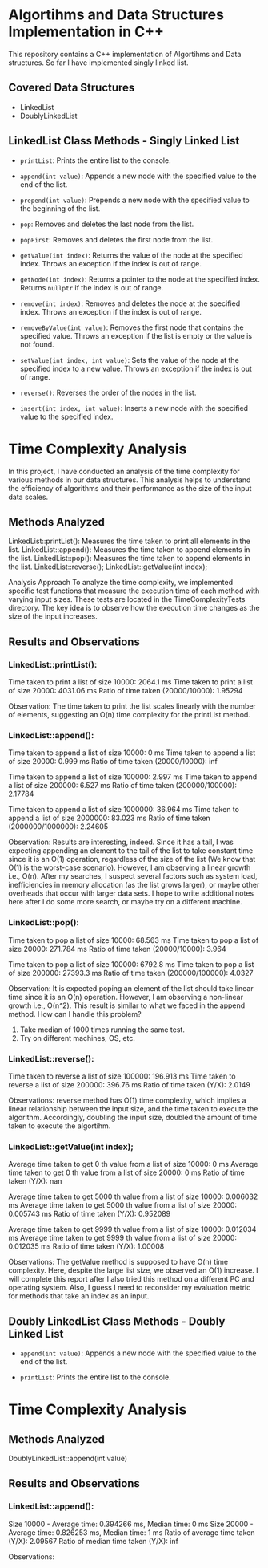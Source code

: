 # Algortihms and Data Structures Implementation in C++

This repository contains a C++ implementation of Algortihms and Data structures. So far I have implemented singly linked list. 

## Covered Data Structures
* LinkedList
* DoublyLinkedList

## LinkedList Class Methods - Singly Linked List

- `printList`: Prints the entire list to the console.

- `append(int value)`: Appends a new node with the specified value to the end of the list.

- `prepend(int value)`: Prepends a new node with the specified value to the beginning of the list.

- `pop`: Removes and deletes the last node from the list.

- `popFirst`: Removes and deletes the first node from the list.

- `getValue(int index)`: Returns the value of the node at the specified index. Throws an exception if the index is out of range.

- `getNode(int index)`: Returns a pointer to the node at the specified index. Returns `nullptr` if the index is out of range.

- `remove(int index)`: Removes and deletes the node at the specified index. Throws an exception if the index is out of range.

- `removeByValue(int value)`: Removes the first node that contains the specified value. Throws an exception if the list is empty or the value is not found.

- `setValue(int index, int value)`: Sets the value of the node at the specified index to a new value. Throws an exception if the index is out of range.

- `reverse()`: Reverses the order of the nodes in the list.

- `insert(int index, int value)`: Inserts a new node with the specified value to the specified index.


# Time Complexity Analysis
In this project, I have conducted an analysis of the time complexity for various methods in our data structures. This analysis helps to understand the efficiency of algorithms and their performance as the size of the input data scales.

## Methods Analyzed
LinkedList::printList(): Measures the time taken to print all elements in the list.
LinkedList::append(): Measures the time taken to append elements in the list.
LinkedList::pop(): Measures the time taken to append elements in the list.
LinkedList::reverse();
LinkedList::getValue(int index);

Analysis Approach
To analyze the time complexity, we implemented specific test functions that measure the execution time of each method with varying input sizes. These tests are located in the TimeComplexityTests directory. The key idea is to observe how the execution time changes as the size of the input increases.

## Results and Observations
### LinkedList::printList():

Time taken to print a list of size 10000: 2064.1 ms
Time taken to print a list of size 20000: 4031.06 ms
Ratio of time taken (20000/10000): 1.95294

Observation: The time taken to print the list scales linearly with the number of elements, suggesting an O(n) time complexity for the printList method.



### LinkedList::append():

Time taken to append a list of size 10000: 0 ms
Time taken to append a list of size 20000: 0.999 ms
Ratio of time taken (20000/10000): inf

Time taken to append a list of size 100000: 2.997 ms
Time taken to append a list of size 200000: 6.527 ms
Ratio of time taken (200000/100000): 2.17784

Time taken to append a list of size 1000000: 36.964 ms
Time taken to append a list of size 2000000: 83.023 ms
Ratio of time taken (2000000/1000000): 2.24605

Observation: Results are interesting, indeed. Since it has a tail, I was expecting appending an element to the tail of the list to take constant time since it is an O(1) operation, regardless of the size of the list (We know that O(1) is the worst-case scenario). However, I am observing a linear growth i.e., O(n). After my searches, I suspect several factors such as system load, inefficiencies in memory allocation (as the list grows larger), or maybe other overheads that occur with larger data sets. I hope to write additional notes here after I do some more search, or maybe try on a different machine.


### LinkedList::pop():

Time taken to pop a list of size 10000: 68.563 ms
Time taken to pop a list of size 20000: 271.784 ms
Ratio of time taken (20000/10000): 3.964

Time taken to pop a list of size 100000: 6792.8 ms
Time taken to pop a list of size 200000: 27393.3 ms
Ratio of time taken (200000/100000): 4.0327

Observation: It is expected poping an element of the list should take linear time since it is an O(n) operation. However, I am observing a non-linear growth i.e., O(n^2). This result is similar to what we faced in the append method. 
How can I handle this problem? 
1. Take median of 1000 times running the same test.
2. Try on different machines, OS, etc. 

### LinkedList::reverse():


Time taken to reverse a list of size 100000: 196.913 ms
Time taken to reverse a list of size 200000: 396.76 ms
Ratio of time taken (Y/X): 2.0149

Observations: reverse method has O(1) time complexity, which implies a linear relationship between the input size, and the time taken to execute the algorithm. Accordingly, doubling the input size, doubled the amount of time taken to execute the algortihm. 

### LinkedList::getValue(int index);

Average time taken to get 0 th value from a list of size 10000: 0 ms
Average time taken to get 0 th value from a list of size 20000: 0 ms
Ratio of time taken (Y/X): nan

Average time taken to get 5000 th value from a list of size 10000: 0.006032 ms
Average time taken to get 5000 th value from a list of size 20000: 0.005743 ms
Ratio of time taken (Y/X): 0.952089

Average time taken to get 9999 th value from a list of size 10000: 0.012034 ms
Average time taken to get 9999 th value from a list of size 20000: 0.012035 ms
Ratio of time taken (Y/X): 1.00008

Observations: The getValue method is supposed to have O(n) time complexity. Here, despite the large list size, we observed an O(1) increase. I will complete this report after I also tried this method on a different PC and operating system. Also, I guess I need to reconsider my evaluation metric for methods that take an index as an input.




## Doubly LinkedList Class Methods - Doubly Linked List

- `append(int value)`: Appends a new node with the specified value to the end of the list.

- `printList`: Prints the entire list to the console.

# Time Complexity Analysis

## Methods Analyzed
DoublyLinkedList::append(int value)


## Results and Observations
### LinkedList::append():

Size 10000 - Average time: 0.394266 ms, Median time: 0 ms
Size 20000 - Average time: 0.826253 ms, Median time: 1 ms
Ratio of average time taken (Y/X): 2.09567
Ratio of median time taken (Y/X): inf

Observations: